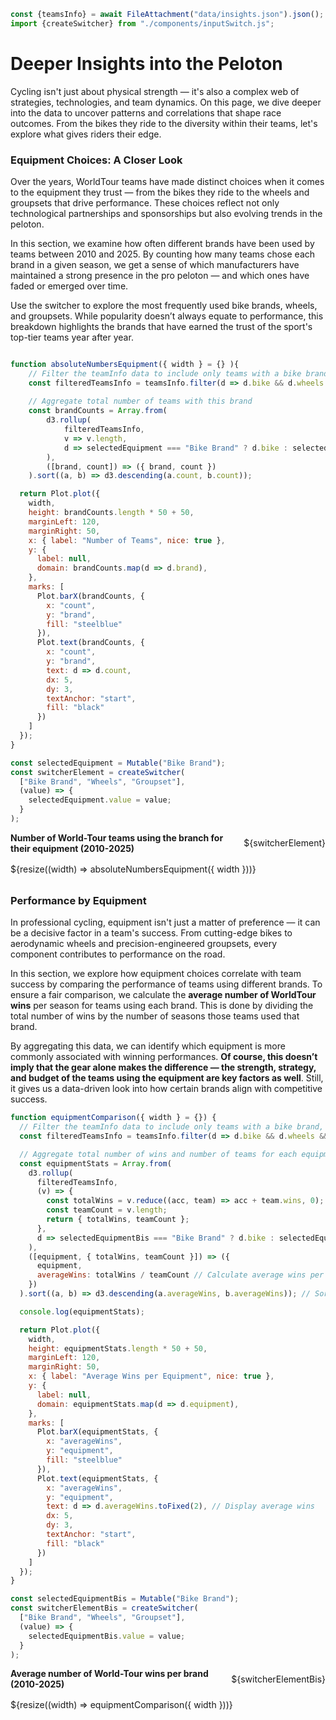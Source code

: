 ```js
const {teamsInfo} = await FileAttachment("data/insights.json").json();
import {createSwitcher} from "./components/inputSwitch.js";
```

# Deeper Insights into the Peloton
Cycling isn't just about physical strength — it's also a complex web of strategies, technologies, and team dynamics. On this page, we dive deeper into the data to uncover patterns and correlations that shape race outcomes. From the bikes they ride to the diversity within their teams, let's explore what gives riders their edge.

### Equipment Choices: A Closer Look
Over the years, WorldTour teams have made distinct choices when it comes to the equipment they trust — from the bikes they ride to the wheels and groupsets that drive performance. These choices reflect not only technological partnerships and sponsorships but also evolving trends in the peloton.

In this section, we examine how often different brands have been used by teams between 2010 and 2025. By counting how many teams chose each brand in a given season, we get a sense of which manufacturers have maintained a strong presence in the pro peloton — and which ones have faded or emerged over time.

Use the switcher to explore the most frequently used bike brands, wheels, and groupsets. While popularity doesn’t always equate to performance, this breakdown highlights the brands that have earned the trust of the sport's top-tier teams year after year.

```js

function absoluteNumbersEquipment({ width } = {} ){
    // Filter the teamInfo data to include only teams with a bike brand, wheels, or groupset
    const filteredTeamsInfo = teamsInfo.filter(d => d.bike && d.wheels && d.groupset);
    
    // Aggregate total number of teams with this brand
    const brandCounts = Array.from(
        d3.rollup(
            filteredTeamsInfo,
            v => v.length,
            d => selectedEquipment === "Bike Brand" ? d.bike : selectedEquipment === "Wheels" ? d.wheels : d.groupset
        ),
        ([brand, count]) => ({ brand, count })
    ).sort((a, b) => d3.descending(a.count, b.count));

  return Plot.plot({
    width,
    height: brandCounts.length * 50 + 50,
    marginLeft: 120,
    marginRight: 50,
    x: { label: "Number of Teams", nice: true },
    y: {
      label: null,
      domain: brandCounts.map(d => d.brand),
    },
    marks: [
      Plot.barX(brandCounts, {
        x: "count",
        y: "brand",
        fill: "steelblue"
      }),
      Plot.text(brandCounts, {
        x: "count",
        y: "brand",
        text: d => d.count,
        dx: 5,
        dy: 3,
        textAnchor: "start",
        fill: "black"
      })
    ]
  });
}
```

```js
const selectedEquipment = Mutable("Bike Brand");
const switcherElement = createSwitcher(
  ["Bike Brand", "Wheels", "Groupset"],
  (value) => {
    selectedEquipment.value = value;
  }
);
```


<div class="chart-container">
  <div class="header-with-switcher">
    <h2>Number of World-Tour teams using the branch for their equipment (2010-2025)</h2>
    ${switcherElement}
  </div>
  <div id="bike-brands" style="margin-bottom: 2rem;">
    ${resize((width) => absoluteNumbersEquipment({ width }))}
  </div>
</div>

### Performance by Equipment
In professional cycling, equipment isn't just a matter of preference — it can be a decisive factor in a team's success. From cutting-edge bikes to aerodynamic wheels and precision-engineered groupsets, every component contributes to performance on the road.

In this section, we explore how equipment choices correlate with team success by comparing the performance of teams using different brands. To ensure a fair comparison, we calculate the **average number of WorldTour wins** per season for teams using each brand. This is done by dividing the total number of wins by the number of seasons those teams used that brand.

By aggregating this data, we can identify which equipment is more commonly associated with winning performances.
**Of course, this doesn’t imply that the gear alone makes the difference — the strength, strategy, and budget of the teams using the equipment are key factors as well**. Still, it gives us a data-driven look into how certain brands align with competitive success.

```js
function equipmentComparison({ width } = {}) {
  // Filter the teamInfo data to include only teams with a bike brand, wheels, or groupset
  const filteredTeamsInfo = teamsInfo.filter(d => d.bike && d.wheels && d.groupset);

  // Aggregate total number of wins and number of teams for each equipment type
  const equipmentStats = Array.from(
    d3.rollup(
      filteredTeamsInfo,
      (v) => {
        const totalWins = v.reduce((acc, team) => acc + team.wins, 0);
        const teamCount = v.length;
        return { totalWins, teamCount };
      },
      d => selectedEquipmentBis === "Bike Brand" ? d.bike : selectedEquipmentBis === "Wheels" ? d.wheels : d.groupset
    ),
    ([equipment, { totalWins, teamCount }]) => ({
      equipment,
      averageWins: totalWins / teamCount // Calculate average wins per equipment type
    })
  ).sort((a, b) => d3.descending(a.averageWins, b.averageWins)); // Sort by average wins

  console.log(equipmentStats);

  return Plot.plot({
    width,
    height: equipmentStats.length * 50 + 50,
    marginLeft: 120,
    marginRight: 50,
    x: { label: "Average Wins per Equipment", nice: true },
    y: {
      label: null,
      domain: equipmentStats.map(d => d.equipment),
    },
    marks: [
      Plot.barX(equipmentStats, {
        x: "averageWins",
        y: "equipment",
        fill: "steelblue"
      }),
      Plot.text(equipmentStats, {
        x: "averageWins",
        y: "equipment",
        text: d => d.averageWins.toFixed(2), // Display average wins
        dx: 5,
        dy: 3,
        textAnchor: "start",
        fill: "black"
      })
    ]
  });
}
```

```js
const selectedEquipmentBis = Mutable("Bike Brand");
const switcherElementBis = createSwitcher(
  ["Bike Brand", "Wheels", "Groupset"],
  (value) => {
    selectedEquipmentBis.value = value;
  }
);
```


<div class="chart-container">
  <div class="header-with-switcher">
    <h2>Average number of World-Tour wins per brand (2010-2025)</h2>
    ${switcherElementBis}
  </div>
  <div id="bike-brands" style="margin-bottom: 2rem;">
    ${resize((width) => equipmentComparison({ width }))}
  </div>
</div>

<style>

.header-with-switcher {
  display: flex;
  align-items: center;
  justify-content: space-between;
  margin-bottom: 1rem;
}

.header-with-switcher h2 {
  margin: 0;
  font-size: 1em;
}

</style>
